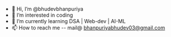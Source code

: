 - 👋 Hi, I’m @bhudevbhanpuriya
- 👀 I’m interested in coding
- 🌱 I’m currently learning DSA | Web-dev | AI-ML
- 📫 How to reach me -- mail@ bhanpuriyabhudev03@gmail.com


<!---
bhudevbhanpuriya/bhudevbhanpuriya is a ✨ special ✨ repository because its `README.md` (this file) appears on your GitHub profile.
You can click the Preview link to take a look at your changes.
--->
